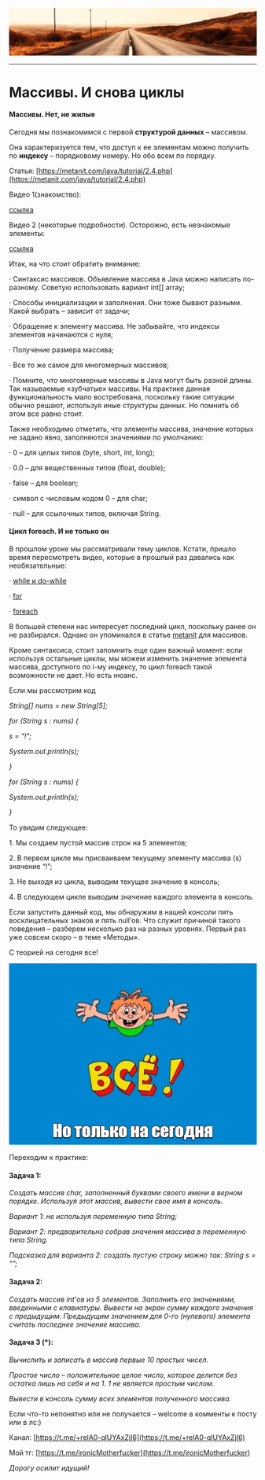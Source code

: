 ![](../../commonmedia/header.png)

***

   

Массивы. И снова циклы
======================

#### Массивы. Нет, не жилые

Сегодня мы познакомимся с первой **структурой данных** – массивом.

Она характеризуется тем, что доступ к ее элементам можно получить по **индексу** – порядковому номеру. Но обо всем по порядку.

Статья: [https://metanit.com/java/tutorial/2.4.php](https://metanit.com/java/tutorial/2.4.php)

Видео 1(знакомство):

[ссылка](https://www.youtube.com/watch?v=v7yZ9okDsS4&list=PL786bPIlqEjRDXpAKYbzpdTaOYsWyjtCX&index=21&ab_channel=%D0%A3%D1%80%D0%BE%D0%BA%D0%B8Java)

Видео 2 (некоторые подробности). Осторожно, есть незнакомые элементы:

[ссылка](https://www.youtube.com/watch?v=i_IiGj65bJM&list=PL786bPIlqEjRDXpAKYbzpdTaOYsWyjtCX&index=28&ab_channel=%D0%A3%D1%80%D0%BE%D0%BA%D0%B8Java)

Итак, на что стоит обратить внимание:

· Синтаксис массивов. Объявление массива в Java можно написать по-разному. Советую использовать вариант int\[\] array;

· Способы инициализации и заполнения. Они тоже бывают разными. Какой выбрать – зависит от задачи;

· Обращение к элементу массива. Не забывайте, что индексы элементов начинаются с нуля;

· Получение размера массива;

· Все то же самое для многомерных массивов;

· Помните, что многомерные массивы в Java могут быть разной длины. Так называемые «зубчатые» массивы. На практике данная функциональность мало востребована, поскольку такие ситуации обычно решают, используя иные структуры данных. Но помнить об этом все равно стоит.

Также необходимо отметить, что элементы массива, значение которых не задано явно, заполняются значениями по умолчанию:

· 0 – для целых типов (byte, short, int, long);

· 0.0 – для вещественных типов (float, double);

· false – для boolean;

· символ с числовым кодом 0 – для char;

· null – для ссылочных типов, включая String.

#### Цикл foreach. И не только он

В прошлом уроке мы рассматривали тему циклов. Кстати, пришло время пересмотреть видео, которые в прошлый раз давались как необязательные:

· [while и do-while](https://www.youtube.com/watch?v=Q2DXFrzYWJs&list=PL786bPIlqEjRDXpAKYbzpdTaOYsWyjtCX&index=40&ab_channel=%D0%A3%D1%80%D0%BE%D0%BA%D0%B8Java)

· [for](https://www.youtube.com/watch?v=6Vnm9T4NC2k&list=PL786bPIlqEjRDXpAKYbzpdTaOYsWyjtCX&index=41&ab_channel=%D0%A3%D1%80%D0%BE%D0%BA%D0%B8Java)

· [foreach](https://www.youtube.com/watch?v=hJtlhIm-BEo&list=PL786bPIlqEjRDXpAKYbzpdTaOYsWyjtCX&index=42&ab_channel=%D0%A3%D1%80%D0%BE%D0%BA%D0%B8Java)

В большей степени нас интересует последний цикл, поскольку ранее он не разбирался. Однако он упоминался в статье [metanit](https://metanit.com/java/tutorial/2.4.php) для массивов.

Кроме синтаксиса, стоит запомнить еще один важный момент: если используя остальные циклы, мы можем изменить значение элемента массива, доступного по i-му индексу, то цикл foreach такой возможности не дает. Но есть нюанс.

Если мы рассмотрим код

_String\[\] nums = new String\[5\];_

 _for (String s : nums) {_

 _s = "!";_

 _System.out.println(s);_

 _}_

 _for (String s : nums) {_

 _System.out.println(s);_

 _}_

То увидим следующее:

1\. Мы создаем пустой массив строк на 5 элементов;

2\. В первом цикле мы присваиваем текущему элементу массива (s) значение “!”;

3\. Не выходя из цикла, выводим текущее значение в консоль;

4\. В следующем цикле выводим значение каждого элемента в консоль.

Если запустить данный код, мы обнаружим в нашей консоли пять восклицательных знаков и пять null’ов. Что служит причиной такого поведения – разберем несколько раз на разных уровнях. Первый раз уже совсем скоро – в теме «Методы».

С теорией на сегодня все!

![](../../commonmedia/footer.png)

Переходим к практике:

#### Задача 1:

_Создать массив char, заполненный буквами своего имени в верном порядке. Используя этот массив, вывести свое имя в консоль._

_Вариант 1: не используя переменную типа String;_

_Вариант 2: предварительно собрав значения массива в переменную типа String._

_Подсказка для варианта 2: создать пустую строку можно так: String s = “”;_

#### Задача 2:

_Создать массив int’ов из 5 элементов. Заполнить его значениями, введенными с клавиатуры. Вывести на экран сумму каждого значения с предыдущим. Предыдущим значением для 0-го (нулевого) элемента считать последнее значение массива._

#### Задача 3 (\*):

_Вычислить и записать в массив первые 10 простых чисел._

_Простое число – положительное целое число, которое делится без остатка лишь на себя и на 1. 1 не является простым числом._

_Вывести в консоль сумму всех элементов полученного массива._

  

Если что-то непонятно или не получается – welcome в комменты к посту или в лс:)

Канал: [https://t.me/+relA0-qlUYAxZjI6](https://t.me/+relA0-qlUYAxZjI6)

Мой тг: [https://t.me/ironicMotherfucker](https://t.me/ironicMotherfucker)

_Дорогу осилит идущий!_